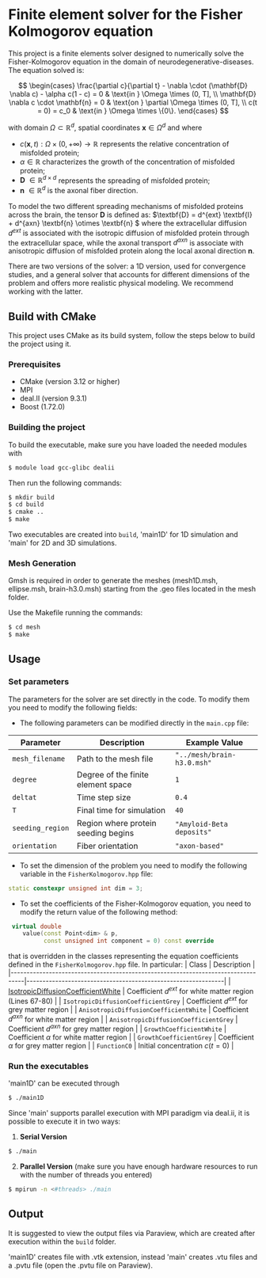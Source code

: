 # Finite element solver for the Fisher Kolmogorov equation
This project is a finite elements solver designed to numerically solve the Fisher-Kolmogorov equation in the domain of neurodegenerative-diseases.
The equation solved is:

$$
\begin{cases}
    \frac{\partial c}{\partial t} - \nabla \cdot (\mathbf{D} \nabla c) - \alpha c(1 - c) = 0 & \text{in } \Omega \times (0, T], \\
    \mathbf{D} \nabla c \cdot \mathbf{n} = 0 & \text{on } \partial \Omega \times (0, T], \\ 
    c(t = 0) = c_0 & \text{in } \Omega \times \{0\}.
\end{cases}
$$

with domain $\Omega \subset \mathbb{R}^d$, spatial coordinates $\textbf{x} \in \Omega^d$ and where 
- $c(\textbf{x},t): \Omega \times (0,+\infty)  \rightarrow \mathbb{R}$ represents the relative concentration of misfolded protein; 
- $\alpha \in \mathbb{R}$  characterizes the growth of the concentration of misfolded protein; 
- $\textbf{D} \ \in \mathbb{R}^{d\times d}$ represents the spreading of misfolded protein; 
- ${\textbf{n}}$ $\in \mathbb{R}^d$ is the axonal fiber direction.


To model the two different spreading mechanisms of misfolded proteins across the brain, the tensor $\textbf{D}$ is defined as: $\textbf{D} = d^{ext} \textbf{I} + d^{axn} \textbf{n} \otimes \textbf{n} $
where the extracellular diffusion $d^{ext}$ is associated with the isotropic diffusion of misfolded protein through the extracellular space, while the axonal transport $d^{axn}$ is associate with anisotropic diffusion of misfolded protein along the local axonal direction $\textbf{n}$.

There are two versions of the solver: a 1D version, used for convergence studies, and a general solver that accounts for different dimensions of the problem and offers more realistic physical modeling. We recommend working with the latter.


## Build with CMake
This project uses CMake as its build system, follow the steps below to build the project using it.

### Prerequisites

- CMake (version 3.12 or higher)
- MPI
- deal.II (version 9.3.1)
- Boost (1.72.0)

### Building the project

To build the executable, make sure you have loaded the needed modules with
```bash
$ module load gcc-glibc dealii
```
Then run the following commands:
```bash
$ mkdir build
$ cd build
$ cmake ..
$ make
```
Two executables are created into `build`, 'main1D' for 1D simulation and 'main' for 2D and 3D simulations. 

### Mesh Generation
Gmsh is required in order to generate the meshes (mesh1D.msh, ellipse.msh, brain-h3.0.msh) starting from the .geo files located in the mesh folder.

Use the Makefile running the commands:
```bash
$ cd mesh
$ make
```

## Usage
### Set parameters  
The parameters for the solver are set directly in the code. To modify them you need to modify the following fields:

- The following parameters can be modified directly in the `main.cpp` file:

| Parameter        | Description                                           | Example Value                |
|------------------|-------------------------------------------------------|------------------------------|
| `mesh_filename`  | Path to the mesh file                                 | `"../mesh/brain-h3.0.msh"`   |
| `degree`         | Degree of the finite element space                    | `1`                          |
| `deltat`         | Time step size                                        | `0.4`                        |
| `T`              | Final time for simulation                             | `40`                         |
| `seeding_region` | Region where protein seeding begins                   | `"Amyloid-Beta deposits"`    |
| `orientation`    | Fiber orientation                                     | `"axon-based"`               |

- To set the dimension of the problem you need to modify the following variable in the `FisherKolmogorov.hpp` file:
```cpp
static constexpr unsigned int dim = 3;
```

- To set the coefficients of the Fisher-Kolmogorov equation, you need to modify the return value of the following method:
```cpp
 virtual double
    value(const Point<dim> & p,
          const unsigned int component = 0) const override
```
that is overridden in the classes representing the equation coefficients defined in the `FisherKolmogorov.hpp` file. In particular:
| Class                                                                            | Description                                                  |
|----------------------------------------------------------------------------------|--------------------------------------------------------------|
| [IsotropicDiffusionCoefficientWhite](../include/FisherKolmogorov.hpp#L70-L82)    | Coefficient $d^{ext}$ for white matter region  (Lines 67-80) |
| `IsotropicDiffusionCoefficientGrey`                                              | Coefficient $d^{ext}$ for grey matter region                 |
| `AnisotropicDiffusionCoefficientWhite`                                           | Coefficient $d^{axn}$ for white matter region                |
| `AnisotropicDiffusionCoefficientGrey`                                            | Coefficient $d^{axn}$ for grey matter region                 |
| `GrowthCoefficientWhite`                                                         | Coefficient $\alpha$ for white matter region                 |
| `GrowthCoefficientGrey`                                                          | Coefficient $\alpha$ for grey matter region                  |
| `FunctionC0`                                                                     | Initial concentration $c(t = 0)$                             |




### Run the executables

'main1D' can be executed through
```bash
$ ./main1D
```
Since 'main' supports parallel execution with MPI paradigm via deal.ii, it is possible to execute it in two ways:
1. **Serial Version**
```bash
$ ./main
```
2. **Parallel Version** (make sure you have enough hardware resources to run with the number of threads you entered)
```bash
$ mpirun -n <#threads> ./main
```

## Output
It is suggested to view the output files via Paraview, which are created after execution within the `build` folder.

'main1D' creates file with .vtk extension, instead 'main' creates .vtu files and a .pvtu file (open the .pvtu file on Paraview).



